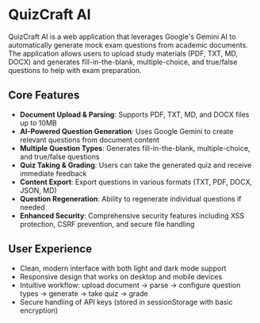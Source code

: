 # QuizCraft AI

QuizCraft AI is a web application that leverages Google's Gemini AI to automatically generate mock exam questions from academic documents. The application allows users to upload study materials (PDF, TXT, MD, DOCX) and generates fill-in-the-blank, multiple-choice, and true/false questions to help with exam preparation.

## Core Features

- **Document Upload & Parsing**: Supports PDF, TXT, MD, and DOCX files up to 10MB
- **AI-Powered Question Generation**: Uses Google Gemini to create relevant questions from document content
- **Multiple Question Types**: Generates fill-in-the-blank, multiple-choice, and true/false questions
- **Quiz Taking & Grading**: Users can take the generated quiz and receive immediate feedback
- **Content Export**: Export questions in various formats (TXT, PDF, DOCX, JSON, MD)
- **Question Regeneration**: Ability to regenerate individual questions if needed
- **Enhanced Security**: Comprehensive security features including XSS protection, CSRF prevention, and secure file handling

## User Experience

- Clean, modern interface with both light and dark mode support
- Responsive design that works on desktop and mobile devices
- Intuitive workflow: upload document → parse → configure question types → generate → take quiz → grade
- Secure handling of API keys (stored in sessionStorage with basic encryption)